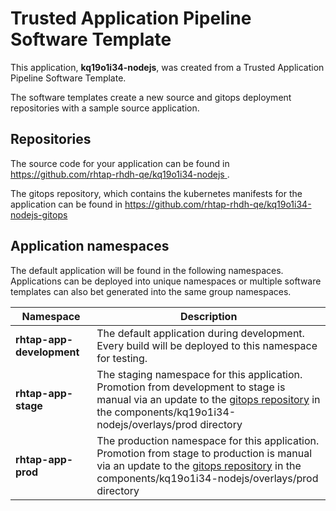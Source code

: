 # Trusted Application Pipeline Software Template

This application, **kq19o1i34-nodejs**, was created from a Trusted Application Pipeline Software Template.

The software templates create a new source and gitops deployment repositories with a sample source application. 

## Repositories

The source code for your application can be found in [https://github.com/rhtap-rhdh-qe/kq19o1i34-nodejs ](https://github.com/rhtap-rhdh-qe/kq19o1i34-nodejs ).
 
The gitops repository, which contains the kubernetes manifests for the application can be found in 
[https://github.com/rhtap-rhdh-qe/kq19o1i34-nodejs-gitops ](https://github.com/rhtap-rhdh-qe/kq19o1i34-nodejs-gitops ) 

## Application namespaces 

The default application will be found in the following namespaces. Applications can be deployed into unique namespaces or multiple software templates can also bet generated into the same group namespaces.  

|  Namespace   |  Description   |  
| -------- | -------- |   
| **rhtap-app-development** | The default application during development. Every build will be deployed to this namespace for testing. | 
| **rhtap-app-stage** | The staging namespace for this application. Promotion from development to stage is manual via an update to the [gitops repository](https://github.com/rhtap-rhdh-qe/kq19o1i34-nodejs-gitops ) in the components/kq19o1i34-nodejs/overlays/prod directory |  
| **rhtap-app-prod** | The production namespace for this application. Promotion from stage to production is manual via an update to the [gitops repository](https://github.com/rhtap-rhdh-qe/kq19o1i34-nodejs-gitops ) in the components/kq19o1i34-nodejs/overlays/prod directory | 